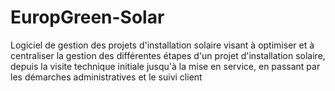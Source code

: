 # EuropGreen-Solar
Logiciel de gestion des projets d'installation solaire visant à optimiser et à centraliser la gestion des différentes étapes d'un projet d'installation solaire, depuis la visite technique initiale jusqu'à la mise en service, en passant par les démarches administratives et le suivi client
